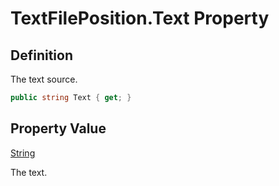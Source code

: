 # TextFilePosition.Text Property
## Definition

The text source.

```c#
public string Text { get; }
```

## Property Value

[String](https://learn.microsoft.com/en-gb/dotnet/api/System.String)

The text.
